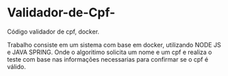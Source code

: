# Validador-de-Cpf-
Código validador de cpf, docker. 

Trabalho consiste em um sistema com base em docker, utilizando NODE JS e JAVA SPRING.
Onde o algoritimo solicita um nome e um cpf e realiza o teste com base nas informações necessarias para confirmar se o cpf é válido.

